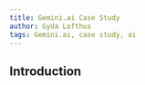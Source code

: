 ```yaml
---
title: Gemini.ai Case Study
author: Gyda Lofthus
tags: Gemini.ai, case study, ai
---
```


## Introduction

